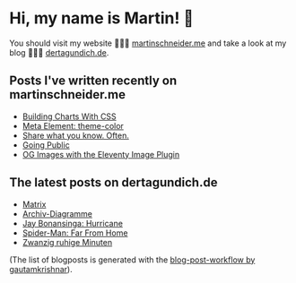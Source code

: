 # Hi, my name is Martin! 👋 
You should visit my website 👨🏼‍💻  [martinschneider.me](https://martinschneider.me) and take a look at my blog 🤷🏼‍♂️ [dertagundich.de](https://www.dertagundich.de).

## Posts I've written recently on martinschneider.me
<!-- MSME-POST-LIST:START -->
- [Building Charts With CSS](https://martinschneider.me/articles/building-charts-with-css/)
- [Meta Element: theme-color](https://martinschneider.me/articles/meta-tag-theme-color/)
- [Share what you know. Often.](https://martinschneider.me/articles/share-what-you-know-often/)
- [Going Public](https://martinschneider.me/articles/going-public/)
- [OG Images with the Eleventy Image Plugin](https://martinschneider.me/articles/og-images-with-the-eleventy-image-plugin/)
<!-- MSME-POST-LIST:END -->

## The latest posts on dertagundich.de
<!-- DTUI-POST-LIST:START -->
- [Matrix](https://www.dertagundich.de/2021/09/13/matrix/)
- [Archiv-Diagramme](https://www.dertagundich.de/2021/09/12/archiv-diagramme/)
- [Jay Bonansinga: Hurricane](https://www.dertagundich.de/2021/09/11/jay-bonansinga-hurricane/)
- [Spider-Man: Far From Home](https://www.dertagundich.de/2021/09/05/spider-man-far-from-home/)
- [Zwanzig ruhige Minuten](https://www.dertagundich.de/2021/09/05/zwanzig-ruhige-minuten/)
<!-- DTUI-POST-LIST:END -->

(The list of blogposts is generated with the [blog-post-workflow by gautamkrishnar](https://github.com/gautamkrishnar/blog-post-workflow)).
